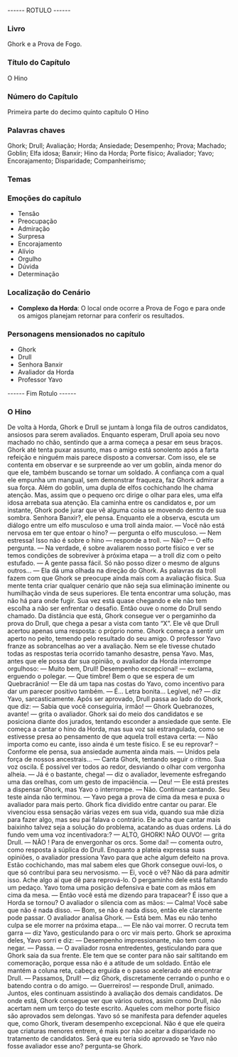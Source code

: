 ------ ROTULO ------

### Livro

Ghork e a Prova de Fogo.

### Título do Capítulo

O Hino

### Número do Capítulo

Primeira parte do decimo quinto capítulo O Hino

### Palavras chaves

Ghork; Drull; Avaliação; Horda; Ansiedade; Desempenho; Prova; Machado; Goblin; Elfa idosa; Banxir; Hino da Horda; Porte físico; Avaliador; Yavo; Encorajamento; Disparidade; Companheirismo;

### Temas

### Emoções do capítulo

- Tensão
- Preocupação
- Admiração
- Surpresa
- Encorajamento
- Alívio
- Orgulho
- Dúvida
- Determinação

### Localização do Cenário

- **Complexo da Horda**: O local onde ocorre a Prova de Fogo e para onde os amigos planejam retornar para conferir os resultados.

### Personagens mensionados no capítulo

- Ghork
- Drull
- Senhora Banxir
- Avaliador da Horda
- Professor Yavo

------ Fim Rotulo ------

### O Hino

De volta à Horda, Ghork e Drull se juntam à longa fila de outros candidatos, ansiosos para serem avaliados. Enquanto esperam, Drull apoia seu novo machado no chão, sentindo que a arma começa a pesar em seus braços. 
Ghork até tenta puxar assunto, mas o amigo está sonolento após a farta refeição e ninguém mais parece disposto a conversar. Com isso, ele se contenta em observar e se surpreende ao ver um goblin, ainda menor do que ele, também buscando se tornar um soldado. A confiança com a qual ele empunha um mangual, sem demonstrar fraqueza, faz Ghork admirar a sua força. Além do goblin, uma dupla de elfos cochichando lhe chama atenção. Mas, assim que o pequeno orc dirige o olhar para eles, uma elfa idosa arrebata sua atenção. Ela caminha entre os candidatos e, por um instante, Ghork pode jurar que vê alguma coisa se movendo dentro de sua sombra. Senhora Banxir?, ele pensa.
Enquanto ele a observa, escuta um diálogo entre um elfo musculoso e uma troll ainda maior. 
— Você não está nervosa em ter que entoar o hino? — pergunta o elfo musculoso.
— Nem estressa! Isso não é sobre o hino — responde a troll.
— Não? — O elfo pergunta.
— Na verdade, é sobre avaliarem nosso porte físico e ver se temos condições de sobreviver à próxima etapa — a troll diz com o peito estufado. — A gente passa fácil. Só não posso dizer o mesmo de alguns outros... — Ela dá uma olhada na direção do Ghork.
As palavras da troll fazem com que Ghork se preocupe ainda mais com a avaliação física. Sua mente tenta criar qualquer cenário que não seja sua eliminação iminente ou humilhação vinda de seus superiores. Ele tenta encontrar uma solução, mas não há para onde fugir. Sua vez está quase chegando e ele não tem escolha a não ser enfrentar o desafio. Então ouve o nome do Drull sendo chamado.
Da distância que está, Ghork consegue ver o pergaminho da prova do Drull, que chega a pesar a vista com tanto “X”. Ele vê que Drull acertou apenas uma resposta: o próprio nome. Ghork começa a sentir um aperto no peito, temendo pelo resultado do seu amigo.
O professor Yavo franze as sobrancelhas ao ver a avaliação. Nem se ele tivesse chutado todas as respostas teria ocorrido tamanho desastre, pensa Yavo. Mas, antes que ele possa dar sua opinião, o avaliador da Horda interrompe orgulhoso:
— Muito bem, Drull! Desempenho excepcional! — exclama, erguendo o polegar. — Que timbre! Bem o que se espera de um Quebracrânio! — Ele dá um tapa nas costas do Yavo, como incentivo para dar um parecer positivo também.
— É… Letra bonita… Legível, né? — diz Yavo, sarcasticamente.
Após ser aprovado, Drull passa ao lado do Ghork, que diz:
— Sabia que você conseguiria, irmão!
— Ghork Quebranozes, avante! — grita o avaliador.
Ghork sai do meio dos candidatos e se posiciona diante dos jurados, tentando esconder a ansiedade que sente. Ele começa a cantar o hino da Horda, mas sua voz sai estrangulada, como se estivesse presa ao pensamento de que aquela troll estava certa:
— Não importa como eu cante, isso ainda é um teste físico. E se eu reprovar? – Conforme ele pensa, sua ansiedade aumenta ainda mais.
— Unidos pela força de nossos ancestrais… — Canta Ghork, tentando seguir o ritmo. Sua voz oscila. 
É possível ver todos ao redor, desviando o olhar com vergonha alheia. 
— Já é o bastante, chega! — diz o avaliador, levemente esfregando uma das orelhas, com um gesto de impaciência. — Deu! — Ele está prestes a dispensar Ghork, mas Yavo o interrompe.
— Não. Continue cantando. Seu teste ainda não terminou. — Yavo pega a prova de cima da mesa e puxa o avaliador para mais perto.
Ghork fica dividido entre cantar ou parar. Ele vivenciou essa sensação várias vezes em sua vida, quando sua mãe dizia para fazer algo, mas seu pai falava o contrário. Ele acha que cantar mais baixinho talvez seja a solução do problema, acatando as duas ordens.
Lá do fundo vem uma voz incentivadora:?
— ALTO, GHORK! NÃO OUVO!   — grita Drull.
— NÃO  ! Para de envergonhar os orcs. Some daí! — comenta outro, como resposta à súplica do Drull. 
Enquanto a plateia expressa suas opiniões, o avaliador pressiona Yavo para que ache algum defeito na prova. Estão cochichando, mas mal sabem eles que Ghork consegue ouvi-los, o que só contribui para seu nervosismo.
— Ei, você o vê? Não dá para admitir isso. Ache algo aí que dê para reprová-lo. O pergaminho dele está faltando um pedaço.
Yavo toma uma posição defensiva e bate com as mãos em cima da mesa. 
— Então você está me dizendo para trapacear? É isso que a Horda se tornou?
O avaliador o silencia com as mãos: 
— Calma! Você sabe que não é nada disso. 
— Bom, se não é nada disso, então ele claramente pode passar. 
O avaliador analisa Ghork.
— Está bem. Mas eu não tenho culpa se ele morrer na próxima etapa...
— Ele não vai morrer. O recruta tem garra — diz Yavo, gesticulando para o orc vir mais perto. 
Ghork se aproxima deles, Yavo sorri e diz: 
— Desempenho impressionante, não tem como negar.
— Passa. — O avaliador rosna entredentes, gesticulando para que Ghork saia da sua frente.
Ele tem que se conter para não sair saltitando em comemoração, porque essa não é a atitude de um soldado. Então ele mantém a coluna reta, cabeça erguida e o passo acelerado até encontrar Drull.
— Passamos, Drull! — diz Ghork, discretamente cerrando o punho e o batendo contra o do amigo.
— Guerreiros! — responde Drull, animado.
Juntos, eles continuam assistindo à avaliação dos demais candidatos. De onde está, Ghork consegue ver que vários outros, assim como Drull, não acertam nem um terço do teste escrito. Aqueles com melhor porte físico são aprovados sem delongas. Yavo só se manifesta para defender aqueles que, como Ghork, tiveram desempenho excepcional. Não é que ele queira que criaturas menores entrem, é mais por não aceitar a disparidade no tratamento de candidatos. 
Será que eu teria sido aprovado se Yavo não fosse avaliador esse ano? pergunta-se Ghork.